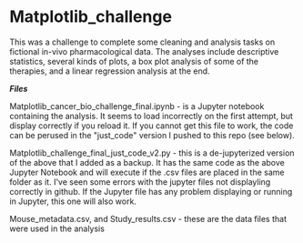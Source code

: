 # Matplotlib_challenge

This was a challenge to complete some cleaning and analysis tasks on fictional in-vivo pharmacological data. The analyses include descriptive statistics, 
several kinds of plots, a box plot analysis of some of the therapies, and a linear regression analysis at the end. 

***Files***

Matplotlib_cancer_bio_challenge_final.ipynb - is a Jupyter notebook containing the analysis. It seems to load incorrectly on the first attempt, but display 
correctly if you reload it. If you cannot get this file to work, the code can be perused in the "just_code" version I pushed to this repo (see below).

Matplotlib_challenge_final_just_code_v2.py - this is a de-jupyterized version of the above that I added as a backup. It has the same code as the above Jupyter Notebook
and will execute if the .csv files are placed in the same folder as it. I've seen some errors with the jupyter files not displayling correctly in github. If the Jupyter file has any problem displaying or running in Jupyter, this one will also work. 

Mouse_metadata.csv, and Study_results.csv - these are the data files that were used in the analysis
